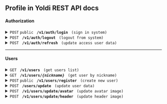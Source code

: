 ## Profile in Yoldi REST API docs

#### Authorization

<!-- SignIn -->

<details>
<summary> <code>POST</code>  <code>public</code> <code> <b>/v1/auth/login</b> </code> <code>(sign in system)</code> </summary>

##### Headers
- Content-Type: application/json  
  
##### Body

```
  {
    email: string
    password: string
  }
```

##### Responses

Status <b>200</b> (Ok)

```
  {
    user: {
      id: string
      name: string
      nickname: string
      email: string
      description: string
      avatarId: string
      headerId: string
    }
    tokens: {
      accessToken: string
      refreshToken: string
    }
  }
```

Status <b>401</b> (Unauthorized) - invalid input data

```
  {
    statusCode: number
    message: string
  }
```

##### Example cURL

> ```javascript
>  curl --location --request POST 'http://localhost:3000/v1/auth/login' --header 'Content-Type: application/json' --data-raw '{ "email": "email@gmail.com", "password": "password" }'
> ```

</details>

<!-- Logout -->

<details>
<summary> <code>POST</code> <code> <b>/v1/auth/logout</b> </code> <code>(logout from system)</code> </summary>

##### Headers
- Authorization: Bearer
- Content-Type: application/json
  
##### Body

```
  {
    refreshToken: string
    accessToken: string
  }
```

##### Responses

Status <b>200</b> (Ok)

```
  {
    statusCode: number
    message: string
  }
```
  
Status <b>401</b> (Unauthorized) - access token not valid

```
  {
    statusCode: number
    message: string
  }
```

##### Example cURL

> ```javascript
>  curl --location --request POST 'http://localhost:3000/v1/auth/logout' --header 'Authorization: Bearer access-token' --header 'Content-Type: application/json' --data-raw '{ "accessToken": "accessToken", "refreshToken": "refreshToken" }'
> ```

</details>

<!-- Refresh token -->

<details>
<summary> <code>POST</code> <code> <b>/v1/auth/refresh</b> </code> <code>(update access user data)</code> </summary>

##### Headers
- Authorization: Bearer
- Content-Type: application/json  
  
##### Body

```
  {
    refreshToken: string
  }
```

##### Responses

Status <b>200</b> (Ok)

```
  {
    user: {
      id: string
      name: string
      nickname: string
      email: string
      description: string
      avatarId: string
      headerId: string
    }
    tokens: {
      accessToken: string
      refreshToken: string
    }
  }
```

Status <b>403</b> (Forbiddent) - overdue refresh token  

```
  {
    statusCode: number
    message: string
  }
```
  
Status <b>404</b> (Not found) - user not found  

```
  {
    statusCode: number
    message: string
  }
```

##### Example cURL

> ```javascript
>  curl --location --request POST 'http://localhost:3000/v1/auth/login' --header 'Authorization: Bearer access-token' --header 'Content-Type: application/json' --data-raw '{ "refreshToken": "refreshToken" }'
> ```

</details>

------------------------------------------------------------------------------------------

#### Users

<!-- Get users list -->

<details>
<summary> <code>GET</code> <code> <b>/v1/users</b> </code> <code>(get users list)</code> </summary>

##### Parametrs 
  
```
  {
    page: number
    limit: number
  }
```
  
##### Headers
- Authorization: Bearer

##### Responses

Status <b>200</b>

```
  {
    users: {
      id: string
      name: string
      nickname: string
      email: string
      avatarId: string
    }[]
    amount: number
  }
```
  
Status <b>401</b> (Unauthorized) - access token not valid

```
  {
    statusCode: number
    message: string
  }
```

##### Example cURL

> ```javascript
>  curl --location --request GET 'http://localhost:3000/v1/users?page=1&limit=20' --header 'Authorization: Bearer access-token'
> ```

</details>

<!-- Get user -->

<details>
  <summary> <code>GET</code> <code> <b>/v1/users/<i>{nickname}</i></b> </code> <code>(get user by nickname)</code> </summary>

##### Headers
- Authorization: Bearer
  
##### Responses

###### 200 (Ok)

```
  {
    id: string
    name: string
    nickname: string
    email: string
    avatarId: string
    headerId: string
  }
```
  
Status <b>401</b> (Unauthorized) - access token not valid 

```
  {
    statusCode: number
    message: string
  }
```
  
Status <b>404</b> (Not found) - user not found 

```
  {
    statusCode: number
    message: string
  }
```

##### Example cURL

> ```javascript
>  curl --location --request GET 'http://localhost:3000/v1/users' --header 'Authorization: Bearer access-token'
> ```

</details>

<!-- Create -->

<details>
<summary> <code>POST</code> <code>public</code> <code> <b>/v1/users/register</b> </code> <code>(create new user)</code> </summary>

##### Headers
- Content-Type: application/json  
  
##### Body

```
  {
    id: string
    name: string
    nickname: string
    email: string
    avatarId: string
    headerId: string
  }
```

##### Responses

Status <b>201</b> (Created)

```
  {
    statusCode: number
    message: string
  }
```
  
Status <b>400</b> (Bad request) - invalid data or a user with this mail already exists

```
  {
    statusCode: number
    message: string
  }
```

##### Example cURL

> ```javascript
>  curl --location --request POST 'http://localhost:3000/v1/users/register' --header 'Content-Type: application/json' --data-raw '{ "email": "email@gmail.com", "name": "name", "password": "password" }'
> ```

</details>

<!-- Update user -->

<details>
<summary> <code>POST</code> <code> <b>/users/update</b> </code> <code>(update user data)</code> </summary>

##### Headers
- Authorization: Bearer
- Content-Type: application/json  
  
##### Body

```
  {
    name?: string
    nickname?: string
    description?: string
  }
```

##### Responses

Status <b>200</b> (Ok)

```
  {
    name: string
    nickname: string
    description: string
  }
```
  
Status <b>400</b> (Bad request) - invalid data or a user with this nickname already exists

```
  {
    statusCode: number
    message: string
  }
```
  
Status <b>401</b> (Unauthorized) - access token not valid   

```
  {
    statusCode: number
    message: string
  }
```
  
Status <b>404</b> (Not found) - user not found   

```
  {
    statusCode: number
    message: string
  }
```
  
  
##### Example cURL

> ```javascript
>  curl --location --request POST 'http://localhost:3000/v1/users/update' --header 'Authorization: Bearer access-token' --header 'Content-Type: application/json' --data-raw '{ "name": "name", "nickname": "nickname", "description": "description" }'
> ```

</details>

<!-- Update avatar -->

<details>
<summary> <code>POST</code> <code> <b>/v1/users/update/avatar</b> </code> <code>(update avatar image)</code> </summary>

##### Headers
- Authorization: Bearer
- Content-Type: application/json  
  
##### Form

```
  {
    avatar: file
  }
```

##### Responses

Status <b>200</b> (Ok) 

```
  {
    statusCode: number
    message: string
  }
```
  
Status <b>401</b> (Unauthorized) - access token not valid   

```
  {
    statusCode: number
    message: string
  }
```
  
Status <b>404</b> (Not found) - user not found   

```
  {
    statusCode: number
    message: string
  }
```

##### Example cURL

> ```javascript
> curl --location --request POST 'http://localhost:3000/v1/users/update/avatar' --header 'Authorization: Bearer access-token' --form 'avatar=@"image.jpg"'
> ```

</details>

<!-- Update header -->

<details>
<summary> <code>POST</code> <code> <b>/v1/users/update/header</b> </code> <code>(update header image)</code> </summary>

##### Headers
- Authorization: Bearer
- Content-Type: application/json  
  
##### Form

```
  {
    header: file
  }
```

##### Responses

Status <b>200</b> (Ok) 

```
  {
    statusCode: number
    message: string
  }
```
  
Status <b>401</b> (Unauthorized) - access token not valid  

```
  {
    statusCode: number
    message: string
  }
```
  
Status <b>404</b> (Not found) - user not found   

```
  {
    statusCode: number
    message: string
  }
```

##### Example cURL

> ```javascript
> curl --location --request POST 'http://localhost:3000/v1/usersupdate/header' --header 'Authorization: Bearer access-token' --form 'avatar=@"image.jpg"'
> ```

</details>

